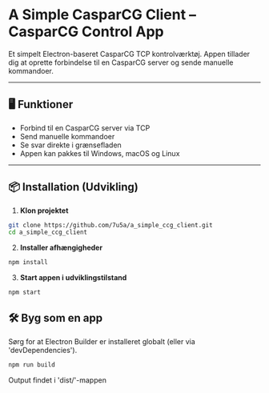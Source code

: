 # A Simple CasparCG Client – CasparCG Control App

Et simpelt Electron-baseret CasparCG TCP kontrolværktøj. Appen tillader dig at oprette forbindelse til en CasparCG server og sende manuelle kommandoer.

---

## 🖥 Funktioner

- Forbind til en CasparCG server via TCP
- Send manuelle kommandoer
- Se svar direkte i grænsefladen
- Appen kan pakkes til Windows, macOS og Linux

---

## 📦 Installation (Udvikling)

1. **Klon projektet**

```bash
git clone https://github.com/7u5a/a_simple_ccg_client.git
cd a_simple_ccg_client
```

2. **Installer afhængigheder**
```bash
npm install
```

3. **Start appen i udviklingstilstand**
```bash
npm start
```

## 🛠 Byg som en app

Sørg for at Electron Builder er installeret globalt (eller via 'devDependencies').
```bash
npm run build
```
Output findet i 'dist/'-mappen
